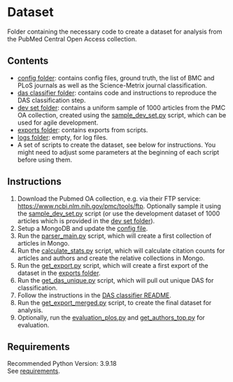 # Dataset

Folder containing the necessary code to create a dataset for analysis from the PubMed Central Open Access collection.

## Contents

* [config folder](config): contains config files, ground truth, the list of BMC and PLoS journals as well as the Science-Metrix journal classification.
* [das classifier folder](das_classifier): contains code and instructions to reproduce the DAS classification step.
* [dev set folder](dev_set): contains a uniform sample of 1000 articles from the PMC OA collection, created using the [sample_dev_set.py](sample_dev_set.py) script, which can be used for agile development.
* [exports folder](exports): contains exports from scripts.
* [logs folder](logs): empty, for log files.
* A set of scripts to create the dataset, see below for instructions. You might need to adjust some parameters at the beginning of each script before using them.

## Instructions

1. Download the Pubmed OA collection, e.g. via their FTP service: https://www.ncbi.nlm.nih.gov/pmc/tools/ftp. Optionally sample it using the [sample_dev_set.py](sample_dev_set.py) script (or use the development dataset of 1000 articles which is provided in the [dev set folder](dev_set)).
2. Setup a MongoDB and update the [config file](config/config.conf).
3. Run the [parser_main.py](parser_main.py) script, which will create a first collection of articles in Mongo.
4. Run the [calculate_stats.py](calculate_stats.py) script, which will calculate citation counts for articles and authors and create the relative collections in Mongo.
5. Run the [get_export.py](get_export.py) script, which will create a first export of the dataset in the [exports folder](exports).
6. Run the [get_das_unique.py](get_das_unique.py) script, which will pull out unique DAS for classification.
7. Follow the instructions in the [DAS classifier README](das_classifier/README.md).
8. Run the [get_export_merged.py](get_export_merged.py) script, to create the final dataset for analysis.
9. Optionally, run the [evaluation_plos.py](evaluation_plos.py) and [get_authors_top.py](get_authors_top.py) for evaluation.

## Requirements

Recommended Python Version: 3.9.18\
See [requirements](../requirements.txt).
